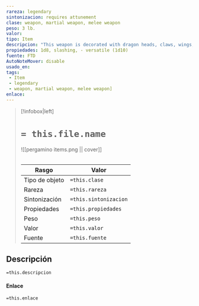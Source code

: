 ```yaml
---
rareza: legendary
sintonizacion: requires attunement
clase: weapon, martial weapon, melee weapon
peso: 3 lb.
valor: 
tipo: Item
descripcion: "This weapon is decorated with dragon heads, claws, wings, scales, or Draconic letters. When it steeps in a dragon&#x27;s hoard, it absorbs the energy of the dragon&#x27;s breath weapon and deals damage of that type with its special properties.Whenever you roll a 20 on your attack roll with this weapon, each creature of your choice within 5 feet of the target takes 5 damage of the type dealt by the dragon&#x27;s breath weapon.You gain a +3 bonus to attack and damage rolls made using the weapon. On a hit, the weapon deals an extra 3d6 damage of the type dealt by the dragon&#x27;s breath weapon.As an action, you can unleash a 60-foot cone of destructive energy from the weapon. Each creature in that area must make a DC 18 Dexterity saving throw, taking 12d6 damage of the type dealt by the dragon&#x27;s breath weapon on a failed save, or half as much damage on a successful one. Once this action is used, it can&#x27;t be used again until the next dawn. Versatile. This weapon can be used with one or two hands. A damage value in parentheses appears with the property—the damage when the weapon is used with two hands to make a melee attack."
propiedades: 1d8, slashing, - versatile (1d10)
fuente: FTD
AutoNoteMover: disable
usado_en:  
tags: 
 - Item
 - legendary
 - weapon, martial weapon, melee weapon]
enlace: 
---
```


> [!infobox|left]
>  # `= this.file.name`
> ![[pergamino items.png || cover]]
> ######   
> |Rasgo | Valor |
> | --- | --- |
> | Tipo de objeto| `=this.clase`|
>  | Rareza| `=this.rareza`|
> | Sintonización | `=this.sintonizacion` |
> | Propiedades | `=this.propiedades` |
>  | Peso | `=this.peso` |
> | Valor | `=this.valor` |
> | Fuente | `=this.fuente` |


## Descripción
`=this.descripcion`

#### Enlace
`=this.enlace`
